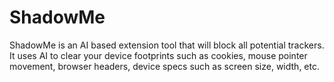 # ShadowMe
ShadowMe is an AI based extension tool that will block all potential trackers. It uses AI to clear your device footprints such as cookies, mouse pointer movement, browser headers, device specs such as screen size, width, etc. 
